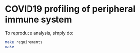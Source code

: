 # COVID19 profiling of peripheral immune system


To reproduce analysis, simply do:

```bash
make requirements
make
```
